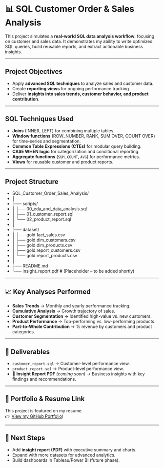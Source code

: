# 📊 SQL Customer Order & Sales Analysis

This project simulates a **real-world SQL data analysis workflow**, focusing on customer and sales data. It demonstrates my ability to write optimized SQL queries, build reusable reports, and extract actionable business insights.  

---

## Project Objectives  
- Apply **advanced SQL techniques** to analyze sales and customer data.  
- Create **reporting views** for ongoing performance tracking.  
- Deliver **insights into sales trends, customer behavior, and product contribution**.  

---

## SQL Techniques Used  
- **Joins** (INNER, LEFT) for combining multiple tables.  
- **Window functions** (ROW_NUMBER, RANK, SUM OVER, COUNT OVER) for time-series and segmentation.  
- **Common Table Expressions (CTEs)** for modular query building.  
- **CASE WHEN logic** for categorization and conditional reporting.  
- **Aggregate functions** (`SUM`, `COUNT`, `AVG`) for performance metrics.  
- **Views** for reusable customer and product reports.  

---

## Project Structure  

- SQL_Customer_Order_Sales_Analysis/
- │
- ├── scripts/
- │   ├── 00_eda_and_data_analysis.sql
- │   ├── 01_customer_report.sql
- │   └── 02_product_report.sql
- │
- ├── dataset/
- │   ├── gold.fact_sales.csv
- │   ├── gold.dim_customers.csv
- │   ├── gold.dim_products.csv
- │   ├── gold.report_customers.csv
- │   └── gold.report_products.csv
- │
- ├── README.md
- └── insight_report.pdf  # (Placeholder – to be added shortly)
---
## 📈 Key Analyses Performed  
- **Sales Trends** → Monthly and yearly performance tracking.  
- **Cumulative Analysis** → Growth trajectory of sales.  
- **Customer Segmentation** → Identified high-value vs. new customers.  
- **Product Performance** → Top-performing vs. low-performing products.  
- **Part-to-Whole Contribution** → % revenue by customers and product categories.  

---

## 📑 Deliverables  
- `customer_report.sql` → Customer-level performance view.  
- `product_report.sql` → Product-level performance view.  
- 📄 **Insight Report PDF** *(coming soon)* → Business insights with key findings and recommendations.  

---

## 🔗 Portfolio & Resume Link  
This project is featured on my resume.  
👉 [View my GitHub Portfolio](https://github.com/ayeshahasan11?tab=repositories))  

---

## 🚀 Next Steps  
- Add **insight report (PDF)** with executive summary and charts.  
- Expand with more datasets for advanced analytics.  
- Build dashboards in Tableau/Power BI (future phase).  


